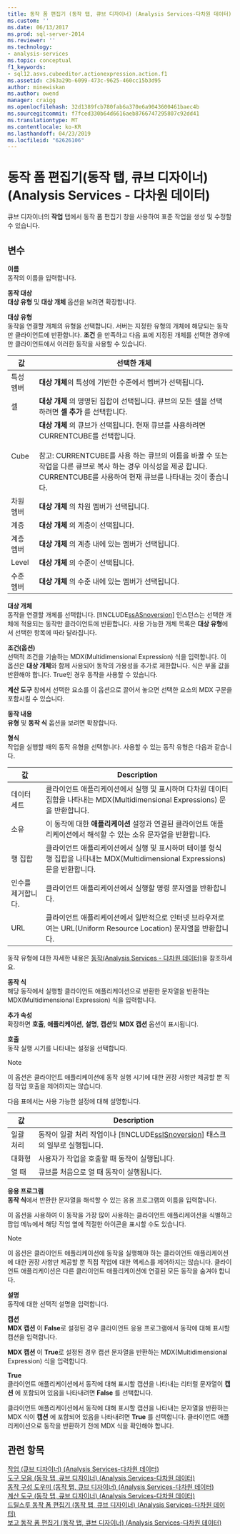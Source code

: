 ```yaml
---
title: 동작 폼 편집기 (동작 탭, 큐브 디자이너) (Analysis Services-다차원 데이터) | Microsoft Docs
ms.custom: ''
ms.date: 06/13/2017
ms.prod: sql-server-2014
ms.reviewer: ''
ms.technology:
- analysis-services
ms.topic: conceptual
f1_keywords:
- sql12.asvs.cubeeditor.actionexpression.action.f1
ms.assetid: c363a29b-6099-473c-9625-460cc15b3d95
author: minewiskan
ms.author: owend
manager: craigg
ms.openlocfilehash: 32d1389fcb780fab6a370e6a9043600461baec4b
ms.sourcegitcommit: f7fced330b64d6616aeb8766747295807c92dd41
ms.translationtype: MT
ms.contentlocale: ko-KR
ms.lasthandoff: 04/23/2019
ms.locfileid: "62626106"
---
```

# <a name="action-form-editor-actions-tab-cube-designer-analysis-services---multidimensional-data"></a>동작 폼 편집기(동작 탭, 큐브 디자이너)(Analysis Services - 다차원 데이터)
  큐브 디자이너의 **작업** 탭에서 동작 폼 편집기 창을 사용하여 표준 작업을 생성 및 수정할 수 있습니다.  
  
## <a name="options"></a>변수  
 **이름**  
 동작의 이름을 입력합니다.  
  
 **동작 대상**  
 **대상 유형** 및 **대상 개체** 옵션을 보려면 확장합니다.  
  
 **대상 유형**  
 동작을 연결할 개체의 유형을 선택합니다. 서버는 지정한 유형의 개체에 해당되는 동작만 클라이언트에 반환합니다. **조건** 을 만족하고 다음 표에 지정된 개체를 선택한 경우에만 클라이언트에서 이러한 동작을 사용할 수 있습니다.  
  
|값|선택한 개체|  
|-----------|---------------------|  
|특성 멤버|**대상 개체**의 특성에 기반한 수준에서 멤버가 선택됩니다.|  
|셀|**대상 개체** 의 명명된 집합이 선택됩니다. 큐브의 모든 셀을 선택하려면 **셀 추가** 를 선택합니다.|  
|Cube|**대상 개체** 의 큐브가 선택됩니다. 현재 큐브를 사용하려면 CURRENTCUBE를 선택합니다.<br /><br /> 참고: CURRENTCUBE를 사용 하는 큐브의 이름을 바꿀 수 또는 작업을 다른 큐브로 복사 하는 경우 이식성을 제공 합니다. CURRENTCUBE를 사용하여 현재 큐브를 나타내는 것이 좋습니다.|  
|차원 멤버|**대상 개체** 의 차원 멤버가 선택됩니다.|  
|계층|**대상 개체** 의 계층이 선택됩니다.|  
|계층 멤버|**대상 개체** 의 계층 내에 있는 멤버가 선택됩니다.|  
|Level|**대상 개체** 의 수준이 선택됩니다.|  
|수준 멤버|**대상 개체** 의 수준 내에 있는 멤버가 선택됩니다.|  
  
 **대상 개체**  
 동작을 연결할 개체를 선택합니다. [!INCLUDE[ssASnoversion](../includes/ssasnoversion-md.md)] 인스턴스는 선택한 개체에 적용되는 동작만 클라이언트에 반환합니다. 사용 가능한 개체 목록은 **대상 유형**에서 선택한 항목에 따라 달라집니다.  
  
 **조건(옵션)**  
 선택적 조건을 기술하는 MDX(Multidimensional Expression) 식을 입력합니다. 이 옵션은 **대상 개체**와 함께 사용되어 동작의 가용성을 추가로 제한합니다. 식은 부울 값을 반환해야 합니다. True인 경우 동작을 사용할 수 있습니다.  
  
 **계산 도구** 창에서 선택한 요소를 이 옵션으로 끌어서 놓으면 선택한 요소의 MDX 구문을 포함시킬 수 있습니다.  
  
 **동작 내용**  
 **유형** 및 **동작 식** 옵션을 보려면 확장합니다.  
  
 **형식**  
 작업을 실행할 때의 동작 유형을 선택합니다. 사용할 수 있는 동작 유형은 다음과 같습니다.  
  
|값|Description|  
|-----------|-----------------|  
|데이터 세트|클라이언트 애플리케이션에서 실행 및 표시하며 다차원 데이터 집합을 나타내는 MDX(Multidimensional Expressions) 문을 반환합니다.|  
|소유|이 동작에 대한 **애플리케이션** 설정과 연결된 클라이언트 애플리케이션에서 해석할 수 있는 소유 문자열을 반환합니다.|  
|행 집합|클라이언트 애플리케이션에서 실행 및 표시하며 테이블 형식 행 집합을 나타내는 MDX(Multidimensional Expressions) 문을 반환합니다.|  
|인수를 제거합니다.|클라이언트 애플리케이션에서 실행할 명령 문자열을 반환합니다.|  
|URL|클라이언트 애플리케이션에서 일반적으로 인터넷 브라우저로 여는 URL(Uniform Resource Location) 문자열을 반환합니다.|  
  
 동작 유형에 대한 자세한 내용은 [동작&#40;Analysis Services - 다차원 데이터&#41;](multidimensional-models/actions-analysis-services-multidimensional-data.md)을 참조하세요.  
  
 **동작 식**  
 해당 동작에서 실행할 클라이언트 애플리케이션으로 반환한 문자열을 반환하는 MDX(Multidimensional Expression) 식을 입력합니다.  
  
 **추가 속성**  
 확장하면 **호출**, **애플리케이션**, **설명**, **캡션**및 **MDX 캡션** 옵션이 표시됩니다.  
  
 **호출**  
 동작 실행 시기를 나타내는 설정을 선택합니다.  
  
> [!NOTE]  
>  이 옵션은 클라이언트 애플리케이션에 동작 실행 시기에 대한 권장 사항만 제공할 뿐 직접 작업 호출을 제어하지는 않습니다.  
  
 다음 표에서는 사용 가능한 설정에 대해 설명합니다.  
  
|값|Description|  
|-----------|-----------------|  
|일괄 처리|동작이 일괄 처리 작업이나 [!INCLUDE[ssISnoversion](../includes/ssisnoversion-md.md)] 태스크의 일부로 실행됩니다.|  
|대화형|사용자가 작업을 호출할 때 동작이 실행됩니다.|  
|열 때|큐브를 처음으로 열 때 동작이 실행됩니다.|  
  
 **응용 프로그램**  
 **동작 식**에서 반환한 문자열을 해석할 수 있는 응용 프로그램의 이름을 입력합니다.  
  
 이 옵션을 사용하여 이 동작을 가장 많이 사용하는 클라이언트 애플리케이션을 식별하고 팝업 메뉴에서 해당 작업 옆에 적절한 아이콘을 표시할 수도 있습니다.  
  
> [!NOTE]  
>  이 옵션은 클라이언트 애플리케이션에 동작을 실행해야 하는 클라이언트 애플리케이션에 대한 권장 사항만 제공할 뿐 직접 작업에 대한 액세스를 제어하지는 않습니다. 클라이언트 애플리케이션은 다른 클라이언트 애플리케이션에 연결된 모든 동작을 숨겨야 합니다.  
  
 **설명**  
 동작에 대한 선택적 설명을 입력합니다.  
  
 **캡션**  
 **MDX 캡션** 이 **False**로 설정된 경우 클라이언트 응용 프로그램에서 동작에 대해 표시할 캡션을 입력합니다.  
  
 **MDX 캡션** 이 **True**로 설정된 경우 캡션 문자열을 반환하는 MDX(Multidimensional Expression) 식을 입력합니다.  
  
 **True**  
 클라이언트 애플리케이션에서 동작에 대해 표시할 캡션을 나타내는 리터럴 문자열이 **캡션** 에 포함되어 있음을 나타내려면 **False** 를 선택합니다.  
  
 클라이언트 애플리케이션에서 동작에 대해 표시할 캡션을 나타내는 문자열을 반환하는 MDX 식이 **캡션** 에 포함되어 있음을 나타내려면 **True** 를 선택합니다. 클라이언트 애플리케이션으로 동작을 반환하기 전에 MDX 식을 확인해야 합니다.  
  
## <a name="see-also"></a>관련 항목  
 [작업 &#40;큐브 디자이너&#41; &#40;Analysis Services-다차원 데이터&#41;](actions-cube-designer-analysis-services-multidimensional-data.md)   
 [도구 모음 &#40;동작 탭, 큐브 디자이너&#41; &#40;Analysis Services-다차원 데이터&#41;](toolbar-actions-tab-cube-designer-analysis-services-multidimensional-data.md)   
 [동작 구성 도우미 &#40;동작 탭, 큐브 디자이너&#41; &#40;Analysis Services-다차원 데이터&#41;](action-organizer-cube-designer-analysis-services-multidimensional-data.md)   
 [계산 도구 &#40;동작 탭, 큐브 디자이너&#41; &#40;Analysis Services-다차원 데이터&#41;](calculation-tools-actions-cube-designer-analysis-services-multidimensional-data.md)   
 [드릴스루 동작 폼 편집기 &#40;동작 탭, 큐브 디자이너&#41; &#40;Analysis Services-다차원 데이터&#41;](drillthrough-action-form-editor-cube-designer-analysis-services-multidimensional-data.md)   
 [보고 동작 폼 편집기 &#40;동작 탭, 큐브 디자이너&#41; &#40;Analysis Services-다차원 데이터&#41;](report-action-form-editor-cube-designer-analysis-services-multidimensional-data.md)  
  
  
